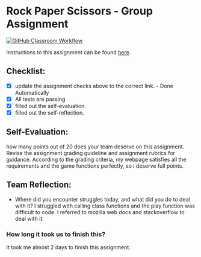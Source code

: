 Rock Paper Scissors - Group Assignment
===================================
[![GitHub Classroom Workflow](https://s///github.com/it3049c-fall22-henderson/rock-paper-scissors-pratxks/actions/workflows/classroom.yml/badge.svg)](https://s///github.com/it3049c-fall22-henderson/rock-paper-scissors-pratxks/actions/workflows/classroom.yml)

Instructions to this assignment can be found [here](https://it3049c.github.io/Material/Assignments/3.Rock_Paper_Scissors/).

## Checklist:
- [x] update the assignment checks above to the correct link. - Done Automatically
- [x] All tests are passing
- [x] filled out the self-evaluation.
- [x] filled out the self-reflection.

## Self-Evaluation: 
how many points out of 20 does your team deserve on this assignment. Revise the assignment grading guideline and assignment rubrics for guidance.
According to the grading criteria, my webpage satisfies all the requirements and the game functions perfectly, so i deserve full points.

## Team Reflection:
- Where did you encounter struggles today, and what did you do to deal with it?
I struggled with calling class functions and the play function was difficult to code. I referred to mozilla web docs and stackoverflow to deal with it.

### How long it took us to finish this?
It took me almost 2 days to finish this assignment.